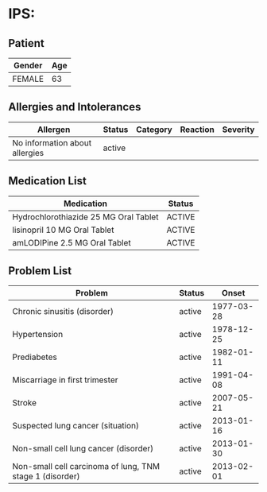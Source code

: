 # IPS:

## Patient

|Gender|Age|
|---|---|
|FEMALE|63|

## Allergies and Intolerances

|Allergen|Status|Category|Reaction|Severity|
|---|---|---|---|---|
|No information about allergies|active||||

## Medication List

|Medication|Status|
|---|---|
|Hydrochlorothiazide 25 MG Oral Tablet|ACTIVE|
|lisinopril 10 MG Oral Tablet|ACTIVE|
|amLODIPine 2.5 MG Oral Tablet|ACTIVE|

## Problem List

|Problem|Status|Onset|
|---|---|---|
|Chronic sinusitis (disorder)|active|1977-03-28|
|Hypertension|active|1978-12-25|
|Prediabetes|active|1982-01-11|
|Miscarriage in first trimester|active|1991-04-08|
|Stroke|active|2007-05-21|
|Suspected lung cancer (situation)|active|2013-01-16|
|Non-small cell lung cancer (disorder)|active|2013-01-30|
|Non-small cell carcinoma of lung, TNM stage 1 (disorder)|active|2013-02-01|
